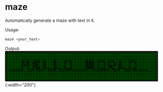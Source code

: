 # maze
Automatically generate a maze with text in it.

Usage:
```py
maze <your_text>
```

Output:
![](hello_world.gif "20."){:width="200"}
